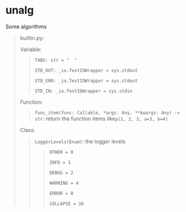 # unalg
Some algorithms

> builtin.py:
>
> Variable: 
> > `TABS: str = "  "`
> > 
> > `STD_OUT: _io.TextIOWrapper = sys.stdout`
> > 
> > `STD_ERR: _io.TextIOWrapper = sys.stdout`
> > 
> > `STD_IN: _io.TextIOWrapper = sys.stdin`
>
> Function:
> > `func_item(func: Callable, *args: Any, **kwargs: Any) -> str`: return the function items like`p(1, 2, 3, a=3, b=4)`
> 
> Class:
> > `LoggerLevels(Enum)`: the logger levels
> > > `OTHER = 0`
> > > 
> > > `INFO = 1`
> > > 
> > > `DEBUG = 2`
> > > 
> > > `WARNING = 4`
> > > 
> > > `ERROR = 8`
> > > 
> > > `COLLAPSE = 16`
